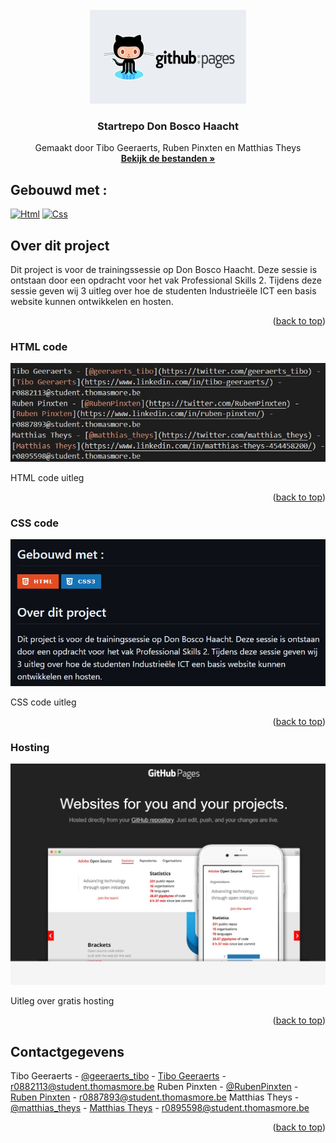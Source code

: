 <!-- PROJECT LOGO -->
<br />
<div align="center" id="readme-top">
  <a href="https://github.com/tibogeeraerts/training-dbh">
    <img src="images/logo.jpg" alt="Logo" width="250" height="150">
  </a>

  <h3 align="center">Startrepo Don Bosco Haacht</h3>

  <p align="center">
    Gemaakt door Tibo Geeraerts, Ruben Pinxten en Matthias Theys
    <br />
    <a href="https://github.com/tibogeeraerts/training-dbh"><strong>Bekijk de bestanden »</strong></a>
  </p>
</div>

## Gebouwd met :

[![Html][Html-logo]][Html-url]
[![Css][css-logo]][css-url]

<!-- Over dit project -->
## Over dit project

Dit project is voor de trainingssessie op Don Bosco Haacht. Deze sessie is ontstaan door een opdracht voor het vak Professional Skills 2.
Tijdens deze sessie geven wij 3 uitleg over hoe de studenten Industrieële ICT een basis website kunnen ontwikkelen en hosten.

<p align="right">(<a href="#readme-top">back to top</a>)</p>

### HTML code
![html code][html-code]

HTML code uitleg

<p align="right">(<a href="#readme-top">back to top</a>)</p>

### CSS code
![css code][css-code]

CSS code uitleg 

<p align="right">(<a href="#readme-top">back to top</a>)</p>

### Hosting

![hosting uitleg][hosting-screenshot]

Uitleg over gratis hosting

<p align="right">(<a href="#readme-top">back to top</a>)</p>

<!-- CONTACT -->
## Contactgegevens

Tibo Geeraerts - [@geeraerts_tibo](https://twitter.com/geeraerts_tibo) - [Tibo Geeraerts](https://www.linkedin.com/in/tibo-geeraerts/) - r0882113@student.thomasmore.be
Ruben Pinxten - [@RubenPinxten](https://twitter.com/RubenPinxten) - [Ruben Pinxten](https://www.linkedin.com/in/ruben-pinxten/) - r0887893@student.thomasmore.be
Matthias Theys - [@matthias_theys](https://twitter.com/matthias_theys) - [Matthias Theys](https://www.linkedin.com/in/matthias-theys-454458200/) - r0895598@student.thomasmore.be

<p align="right">(<a href="#readme-top">back to top</a>)</p>


<!-- MARKDOWN LINKS & IMAGES -->
[Html-logo]: https://img.shields.io/badge/HTML-E54C21?style=for-the-badge&logo=html5&logoColor=white
[Html-url]: https://www.w3schools.com/html/
[css-logo]: https://img.shields.io/static/v1?style=for-the-badge&message=CSS3&color=1572B6&logo=CSS3&logoColor=FFFFFF&label=
[css-url]: https://www.w3schools.com/css/

[html-code]: images/html-code.jpg
[css-code]: images/css-code.jpg
[hosting-screenshot]: images/hosting-screenshot.jpg